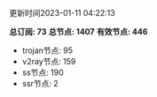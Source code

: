 更新时间2023-01-11 04:22:13

**总订阅: 73**
**总节点: 1407**
**有效节点: 446**
- trojan节点: 95
- v2ray节点: 159
- ss节点: 190
- ssr节点: 2
